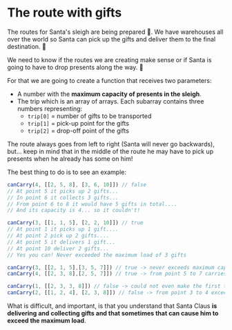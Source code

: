 # The route with gifts

The routes for Santa's sleigh are being prepared 🎅. We have warehouses all over the world so Santa can pick up the gifts and deliver them to the final destination. 🎁

We need to know if the routes we are creating make sense or if Santa is going to have to drop presents along the way. 🥺

For that we are going to create a function that receives two parameters:

- A number with the **maximum capacity of presents in the sleigh**.
- The trip which is an array of arrays. Each subarray contains three numbers representing:
  - `trip[0]` = number of gifts to be transported
  - `trip[1]` = pick-up point for the gifts
  - `trip[2]` = drop-off point of the gifts

The route always goes from left to right (Santa will never go backwards), but... keep in mind that in the middle of the route he may have to pick up presents when he already has some on him!

The best thing to do is to see an example:

```JavaScript
canCarry(4, [[2, 5, 8], [3, 6, 10]]) // false
// At point 5 it picks up 2 gifts...
// In point 6 it collects 3 gifts...
// From point 6 to 8 it would have 5 gifts in total....
// And its capacity is 4... so it couldn't!

canCarry(3, [[1, 1, 5], [2, 2, 10]]) // true
// At point 1 it picks up 1 gift....
// At point 2 pick up 2 gifts....
// At point 5 it delivers 1 gift...
// At point 10 deliver 2 gifts...
// Yes you can! Never exceeded the maximum load of 3 gifts

canCarry(3, [[2, 1, 5],[3, 5, 7]]) // true -> never exceeds maximum capacity
canCarry(4, [[2, 3, 8],[2, 5, 7]]) // true -> from point 5 to 7 carries 4 gifts and does not exceed maximum capacity

canCarry(1, [[2, 3, 3, 8]]) // false -> could not even make the first trip
canCarry(2, [[1, 2, 4], [2, 3, 8]]) // false -> from point 3 to 4 exceeds the maximum capacity because it would carry 3 gifts
```

What is difficult, and important, is that you understand that Santa Claus **is delivering and collecting gifts and that sometimes that can cause him to exceed the maximum load**.

